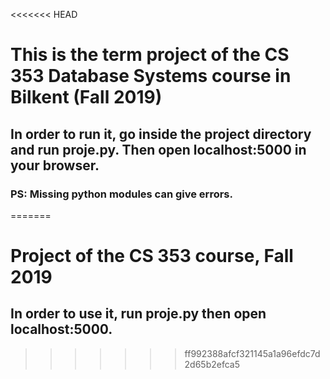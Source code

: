 <<<<<<< HEAD
# This is the term project of the CS 353 Database Systems course in Bilkent (Fall 2019)
## In order to run it, go inside the project directory and run proje.py. Then open localhost:5000 in your browser.
### PS: Missing python modules can give errors.
=======
# Project of the CS 353 course, Fall 2019
## In order to use it, run proje.py then open localhost:5000.
>>>>>>> ff992388afcf321145a1a96efdc7d2d65b2efca5
